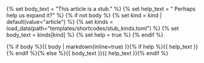 {% set body_text = "This article is a stub." %}
{% set help_text = " Perhaps help us expand it?" %}
{% if not body %}
    {% set kind = kind | default(value="article") %}
    {% set kinds = load_data(path="templates/shortcodes/stub_kinds.toml") %}
    {% set body_text = kinds[kind] %}
    {% set help = true %}
{% endif %}
<div class='notice stub'>{% if body %}{{ body | markdown(inline=true) }}{% if help %}{{ help_text }}{% endif %}{% else %}{{ body_text }}{{ help_text }}{% endif %}</div>
